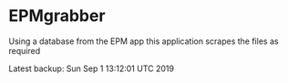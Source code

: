 # EPMgrabber
Using a database from the EPM app this application scrapes the files as required


Latest backup: Sun Sep 1 13:12:01 UTC 2019
